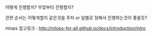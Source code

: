어떻게 진행할지? 무었부터 진행할지?

관련 순서는 어떻게할지 같은것을 주차 or 일별로 정해서 진행하는것이 좋을듯?

mlops 
참고링크 : http://mlops-for-all.github.io/docs/introduction/intro
